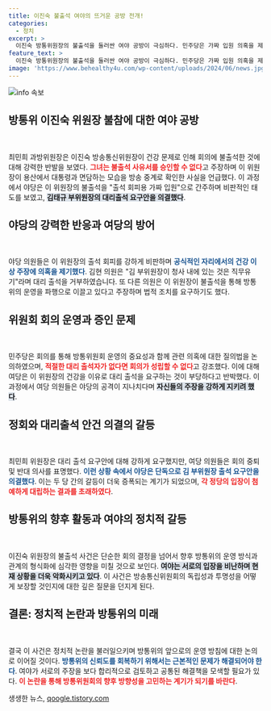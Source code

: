 ```yaml
---
title: 이진숙 불출석 여야의 뜨거운 공방 전개!
categories:
  - 정치
excerpt: >
  이진숙 방통위원장의 불출석을 둘러싼 여야 공방이 극심하다. 민주당은 가짜 입원 의혹을 제기하며 김태규 부위원장 대리출석을 강력 요구, 국민의힘은 반발하고 있다. 과방위 회의는 혼란 속에 계속되고, 진상 규명을 향한 치열한 대립이 이어질 예정이다.
feature_text: >
  이진숙 방통위원장의 불출석을 둘러싼 여야 공방이 극심하다. 민주당은 가짜 입원 의혹을 제기하며 김태규 부위원장 대리출석을 강력 요구, 국민의힘은 반발하고 있다. 과방위 회의는 혼란 속에 계속되고, 진상 규명을 향한 치열한 대립이 이어질 예정이다.
image: 'https://www.behealthy4u.com/wp-content/uploads/2024/06/news.jpg'
---
```


<p><img src="https://www.behealthy4u.com/wp-content/uploads/2024/06/news.jpg" alt="info 속보" /></p>

<h2 data-ke-size="size26">방통위 이진숙 위원장 불참에 대한 여야 공방</h2>

<p data-ke-size="size16">&nbsp;</p>

<p>최민희 과방위원장은 이진숙 방송통신위원장이 건강 문제로 인해 회의에 불출석한 것에 대해 강력한 반발을 보였다. <b><span style="color: #ee2323;">그녀는 불출석 사유서를 승인할 수 없다</span></b>고 주장하며 이 위원장이 용산에서 대통령과 면담하는 모습을 방송 중계로 확인한 사실을 언급했다. 이 과정에서 야당은 이 위원장의 불출석을 "출석 회피용 가짜 입원"으로 간주하며 비판적인 태도를 보였고, <b><span style="background-color: #21538527;">김태규 부위원장의 대리출석 요구안을 의결했다</span></b>.</p>

<h2 data-ke-size="size26">야당의 강력한 반응과 여당의 방어</h2>

<p data-ke-size="size16">&nbsp;</p>

<p>야당 의원들은 이 위원장의 출석 회피를 강하게 비판하며 <b><span style="color: #1a5490;">공식적인 자리에서의 건강 이상 주장에 의혹을 제기했다</span></b>. 김현 의원은 "김 부위원장이 청사 내에 있는 것은 직무유기"라며 대리 출석을 거부하였습니다. 또 다른 의원은 이 위원장이 불출석을 통해 방통위의 운영을 파행으로 이끌고 있다고 주장하며 법적 조치를 요구하기도 했다.</p>

<h2 data-ke-size="size26">위원회 회의 운영과 증인 문제</h2>

<p data-ke-size="size16">&nbsp;</p>

<p>민주당은 회의를 통해 방통위원회 운영의 중요성과 함께 관련 의혹에 대한 질의법을 논의하였으며, <b><span style="color: #ee2323;">적절한 대리 출석자가 없다면 회의가 성립할 수 없다</span></b>고 강조했다. 이에 대해 여당은 이 위원장의 건강을 이유로 대리 출석을 요구하는 것이 부당하다고 반박했다. 이 과정에서 여당 의원들은 야당의 공격이 지나치다며 <b><span style="background-color: #21538527;">자신들의 주장을 강하게 지키려 했다</span></b>.</p>

<h2 data-ke-size="size26">정회와 대리출석 안건 의결의 갈등</h2>

<p data-ke-size="size16">&nbsp;</p>

<p>최민희 위원장은 대리 출석 요구안에 대해 강하게 요구했지만, 여당 의원들은 회의 중퇴 및 반대 의사를 표명했다. <b><span style="color: #1a5490;">이런 상황 속에서 야당은 단독으로 김 부위원장 출석 요구안을 의결했다</span></b>. 이는 두 당 간의 갈등이 더욱 증폭되는 계기가 되었으며, <b><span style="color: #ee2323;">각 정당의 입장이 첨예하게 대립하는 결과를 초래하였다</span></b>.</p>

<h2 data-ke-size="size26">방통위의 향후 활동과 여야의 정치적 갈등</h2>

<p data-ke-size="size16">&nbsp;</p>

<p>이진숙 위원장의 불출석 사건은 단순한 회의 결정을 넘어서 향후 방통위의 운영 방식과 관계의 형식화에 심각한 영향을 미칠 것으로 보인다. <b><span style="background-color: #21538527;">여야는 서로의 입장을 비난하며 현재 상황을 더욱 악화시키고 있다</span></b>. 이 사건은 방송통신위원회의 독립성과 투명성을 어떻게 보장할 것인지에 대한 깊은 질문을 던지게 된다.</p>

<h2 data-ke-size="size26">결론: 정치적 논란과 방통위의 미래</h2>

<p data-ke-size="size16">&nbsp;</p>

<p>결국 이 사건은 정치적 논란을 불러일으키며 방통위의 앞으로의 운영 방침에 대한 논의로 이어질 것이다. <b><span style="color: #1a5490;">방통위의 신뢰도를 회복하기 위해서는 근본적인 문제가 해결되어야 한다</span></b>. 여야가 서로의 주장을 보다 합리적으로 검토하고 공통된 해결책을 모색할 필요가 있다. <b><span style="color: #ee2323;">이 논란을 통해 방통위원회의 향후 방향성을 고민하는 계기가 되기를 바란다</span></b>.</p>
생생한 뉴스, <a href="https://qoogle.tistory.com" rel="dofollow">qoogle.tistory.com</a>


